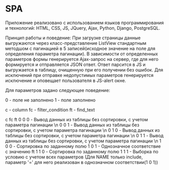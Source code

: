 # SPA

Приложение реализовано с использованием языков программирования и технологий: HTML, CSS, JS, JQuery, Ajax, Python, Django, PostgreSQL.

Принцип работы и поведение:
При загрузке страницы данные выгружаются через класс-представление ListView стандартным методшом с пагинацией в 5 записей(исходное значение на поле для определения параметра пагинации).
В зависимости от определенных параметров формы генерируется Ajax-запрос на сервер, где для него формируется и отправляется JSON ответ.
Ответ парсится в JS и выгружается в таблицу, очищенную при его получении без ошибок.
Для исключений при отправке недопустимых параметров генерируется исключение и оповещает пользователя в JS-alert окне.

Для параметров задано следующее поведение:

0 - поле не заполнено
1 - поле заполнено

c - column
fc - filter_condition
ft - find_text

c  fc ft
0  0  0 - Вывод данных из таблицы без сортировки, с учетом параметра пагинации \n
0  0  1 - Вывод данных из таблицы без сортировки, с учетом параметра пагинации \n
0  1  0 - Вывод данных из таблицы без сортировки, с учетом параметра пагинации \n
0  1  1 - Вывод данных из таблицы без сортировки, с учетом параметра пагинации \n
1  0  0 - Сортировка по заданному полю
1  0  1 - Однозначное соответствие c значению ft
1  1  0 - Сортировка по заданному полю
1  1  1 - Выборка по условию с учетом всех параметров (Для NAME только include, параметр '=' для него реализован в однозначном соответствии(1 0 1))
